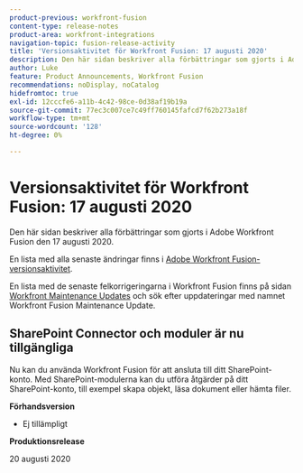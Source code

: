 ```yaml
---
product-previous: workfront-fusion
content-type: release-notes
product-area: workfront-integrations
navigation-topic: fusion-release-activity
title: 'Versionsaktivitet för Workfront Fusion: 17 augusti 2020'
description: Den här sidan beskriver alla förbättringar som gjorts i Adobe Workfront Fusion den 17 augusti 2020.
author: Luke
feature: Product Announcements, Workfront Fusion
recommendations: noDisplay, noCatalog
hidefromtoc: true
exl-id: 12cccfe6-a11b-4c42-98ce-0d38af19b19a
source-git-commit: 77ec3c007ce7c49ff760145fafcd7f62b273a18f
workflow-type: tm+mt
source-wordcount: '128'
ht-degree: 0%

---
```


# Versionsaktivitet för Workfront Fusion: 17 augusti 2020

Den här sidan beskriver alla förbättringar som gjorts i Adobe Workfront Fusion den 17 augusti 2020.

En lista med alla senaste ändringar finns i [Adobe Workfront Fusion-versionsaktivitet](/help/workfront-fusion/fusion-product-releases/fusion-release-activity.md).

En lista med de senaste felkorrigeringarna i Workfront Fusion finns på sidan [Workfront Maintenance Updates](https://experienceleague.adobe.com/docs/workfront-known-issues/releases/current-updates.html) och sök efter uppdateringar med namnet Workfront Fusion Maintenance Update.

## SharePoint Connector och moduler är nu tillgängliga

Nu kan du använda Workfront Fusion för att ansluta till ditt SharePoint-konto. Med SharePoint-modulerna kan du utföra åtgärder på ditt SharePoint-konto, till exempel skapa objekt, läsa dokument eller hämta filer.


**Förhandsversion**

* Ej tillämpligt

**Produktionsrelease**

20 augusti 2020
